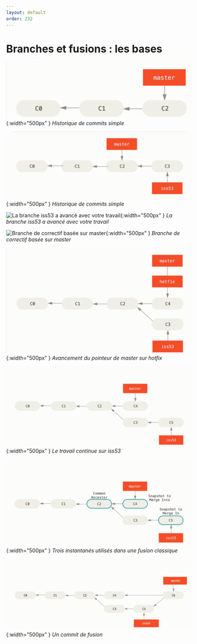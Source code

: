 ```yaml
---
layout: default
order: 232
---
```


# Branches et fusions : les bases

![Historique de commits simple](./images/Historique%20de%20commits%20simple.png){:width="500px" }
*Historique de commits simple*


<!-- new slide -->

![Création d’un nouveau pointeur de branche](./images/Création%20d’un%20nouveau%20pointeur%20de%20branche.png){:width="500px" }
*Historique de commits simple*


<!-- new slide -->

![La branche iss53 a avancé avec votre travail](./images/La%20branche%20iss53%20a%20avancé%20avec%20votre%20travail.png){:width="500px" }
*La branche iss53 a avancé avec votre travail*


<!-- new slide -->

![Branche de correctif basée sur master](./images/Branche%20de%20correctif%20basée%20sur%20master.png){:width="500px" }
*Branche de correctif basée sur master*


<!-- new slide -->

![Avancement du pointeur de master sur hotfix](./images/Avancement%20du%20pointeur%20de%20master%20sur%20hotfix.png){:width="500px" }
*Avancement du pointeur de master sur hotfix*


<!-- new slide -->

![Le travail continue sur iss53](./images/Le%20travail%20continue%20sur%20iss53.png){:width="500px" }
*Le travail continue sur iss53*


<!-- new slide -->

![Trois instantanés utilisés dans une fusion classique](./images/Trois%20instantanés%20utilisés%20dans%20une%20fusion%20classique.png){:width="500px" }
*Trois instantanés utilisés dans une fusion classique*


<!-- new slide -->

![Un commit de fusion](./images/Un%20commit%20de%20fusion.png){:width="500px" }
*Un commit de fusion*


<!-- new slide -->